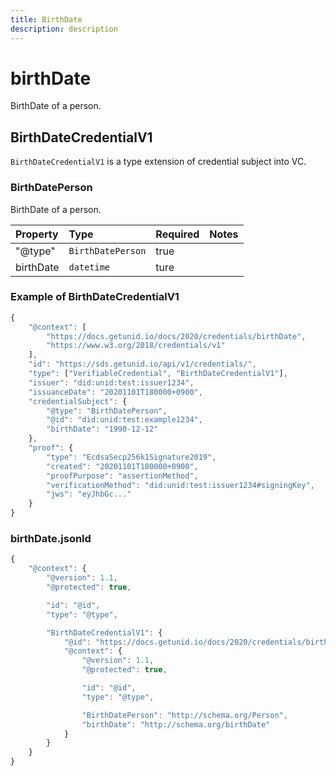 ```yaml
---
title: BirthDate
description: description
---
```


# birthDate

BirthDate of a person.

## BirthDateCredentialV1

`BirthDateCredentialV1` is a type extension of credential subject into VC.

### BirthDatePerson

BirthDate of a person.

| Property | Type | Required | Notes |
| :--- | :--- | :--- | :--- |
| "@type" | `BirthDatePerson` | true |  |
| birthDate | `datetime` | ture |  |

### Example of BirthDateCredentialV1

```javascript
{
    "@context": [
        "https://docs.getunid.io/docs/2020/credentials/birthDate",
        "https://www.w3.org/2018/credentials/v1"
    ],
    "id": "https://sds.getunid.io/api/v1/credentials/",
    "type": ["VerifiableCredential", "BirthDateCredentialV1"],
    "issuer": "did:unid:test:issuer1234",
    "issuanceDate": "20201101T180000+0900",
    "credentialSubject": {
        "@type": "BirthDatePerson",
        "@id": "did:unid:test:example1234",
        "birthDate": "1990-12-12"
    },
    "proof": {
        "type": "EcdsaSecp256k1Signature2019",
        "created": "20201101T180000+0900",
        "proofPurpose": "assertionMethod",
        "verificationMethod": "did:unid:test:issuer1234#signingKey",
        "jws": "eyJhbGc..."
    }
}
```

### birthDate.jsonld

```javascript
{
    "@context": {
        "@version": 1.1,
        "@protected": true,

        "id": "@id",
        "type": "@type",

        "BirthDateCredentialV1": {
            "@id": "https://docs.getunid.io/docs/2020/credentials/birthDate#BirthDateCredentialV1",
            "@context": {
                "@version": 1.1,
                "@protected": true,

                "id": "@id",
                "type": "@type",

                "BirthDatePerson": "http://schema.org/Person",
                "birthDate": "http://schema.org/birthDate"
            }
        }
    }
}
```

